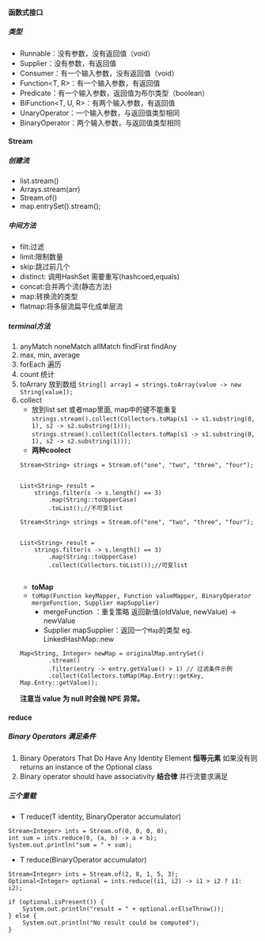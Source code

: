 #### 函数式接口
##### 类型
* Runnable：没有参数，没有返回值（void）
* Supplier<T>：没有参数，有返回值
* Consumer<T>：有一个输入参数，没有返回值（void）
* Function<T, R>：有一个输入参数，有返回值
* Predicate<T>：有一个输入参数，返回值为布尔类型（boolean）
* BiFunction<T, U, R>：有两个输入参数，有返回值
* UnaryOperator<T>：一个输入参数，与返回值类型相同
* BinaryOperator<T>：两个输入参数，与返回值类型相同
#### Stream
##### 创建流
* list.stream() 
* Arrays.stream(arr)
* Stream.of()
* map.entrySet().stream();

##### 中间方法
* filt:过滤
* limit:限制数量
* skip:跳过前几个
* distinct: 调用HashSet 需要重写(hashcoed,equals)
* concat:合并两个流(静态方法)
* map:转换流的类型
* flatmap:将多层流扁平化成单层流

##### terminal方法
1) anyMatch noneMatch allMatch findFirst findAny
2) max, min, average
3) forEach 遍历
4) count 统计
5) toArrary 放到数组
```String[] array1 = strings.toArray(value -> new String[value]);```
6) collect 
    * 放到list set 或者map里面, map中的键不能重复
```strings.stream().collect(Collectors.toMap(s1 -> s1.substring(0, 1), s2 -> s2.substring(1)));```
    ```strings.stream().collect(Collectors.toMap(s1 -> s1.substring(0, 1), s2 -> s2.substring(1)));```
    * **两种coolect**
    ```
    Stream<String> strings = Stream.of("one", "two", "three", "four");

    
    List<String> result = 
        strings.filter(s -> s.length() == 3)
            .map(String::toUpperCase)
            .toList();//不可变list
    ```
    ```
    Stream<String> strings = Stream.of("one", "two", "three", "four");

    
    List<String> result = 
        strings.filter(s -> s.length() == 3)
            .map(String::toUpperCase)
            .collect(Collectors.toList());//可变list

    
    ```
    * **toMap**
    * `toMap(Function keyMapper, Function valueMapper, BinaryOperator mergeFunction, Supplier mapSupplier)`
      *  mergeFunction ：重复策略  返回新值(oldValue, newValue) -> newValue
      * Supplier mapSupplier：返回一个`Map`的类型 eg. LinkedHashMap::new
    ```
    Map<String, Integer> newMap = originalMap.entrySet()  
            .stream()  
            .filter(entry -> entry.getValue() > 1) // 过滤条件示例  
            .collect(Collectors.toMap(Map.Entry::getKey, Map.Entry::getValue)); 
    ```
    **注意当 value 为 null 时会抛 NPE 异常。**
#### reduce
##### Binary Operators 满足条件
1) Binary Operators That Do Have Any Identity Element **恒等元素** 如果没有则returns an instance of the Optional class
2) Binary operator should have associativity **结合律** 并行流要求满足

##### 三个重载
* T reduce(T identity, BinaryOperator<T> accumulator)
```
Stream<Integer> ints = Stream.of(0, 0, 0, 0);
int sum = ints.reduce(0, (a, b) -> a + b);
System.out.println("sum = " + sum);
```
* T reduce(BinaryOperator<T> accumulator)
```
Stream<Integer> ints = Stream.of(2, 8, 1, 5, 3);
Optional<Integer> optional = ints.reduce((i1, i2) -> i1 > i2 ? i1: i2);

if (optional.isPresent()) {
    System.out.println("result = " + optional.orElseThrow());
} else {
    System.out.println("No result could be computed");
}
```
